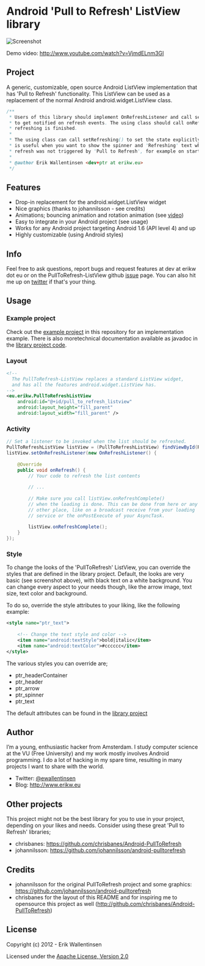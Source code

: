 #  Android 'Pull to Refresh' ListView library

![Screenshot](https://github.com/erikwt/PullToRefresh-ListView/raw/master/android-pull-to-refresh.png)

Demo video: http://www.youtube.com/watch?v=VjmdELnm3GI

## Project
A generic, customizable, open source Android ListView implementation that has 'Pull to Refresh' functionality. This ListView can be used as a replacement of the normal Android android.widget.ListView class.

``` java
/**
 * Users of this library should implement OnRefreshListener and call setOnRefreshListener(..)
 * to get notified on refresh events. The using class should call onRefreshComplete() when
 * refreshing is finished.
 * 
 * The using class can call setRefreshing() to set the state explicitly to refreshing. This 
 * is useful when you want to show the spinner and 'Refreshing' text when the
 * refresh was not triggered by 'Pull to Refresh', for example on start.
 * 
 * @author Erik Wallentinsen <dev+ptr at erikw.eu>
 */
```


## Features
* Drop-in replacement for the android.widget.ListView widget
* Nice graphics (thanks to johannilsson - see credits)
* Animations; bouncing animation and rotation animation (see [video](http://www.youtube.com/watch?v=VjmdELnm3GI))
* Easy to integrate in your Android project (see usage)
* Works for any Android project targeting Android 1.6 (API level 4) and up
* Highly customizable (using Android styles)


## Info
Feel free to ask questions, report bugs and request features at dev at erikw dot eu 
or on the PullToRefresh-ListView github [issue](https://github.com/erikwt/PullToRefresh-ListView/issues) page. 
You can also hit me up on [twitter](http://www.twitter.com/ewallentinsen) if that's your thing.


## Usage

### Example project
Check out the [example project](https://github.com/erikwt/PullToRefresh-ListView/tree/master/sampleproject) 
in this repository for an implementation example. There is also moretechnical documentation available as 
javadoc in the [library project code](https://github.com/erikwt/PullToRefresh-ListView/blob/master/libraryproject/src/eu/erikw/PullToRefreshListView.java).

### Layout

``` xml
<!--
  The PullToRefresh-ListView replaces a standard ListView widget,
  and has all the features android.widget.ListView has.
-->
<eu.erikw.PullToRefreshListView
    android:id="@+id/pull_to_refresh_listview"
    android:layout_height="fill_parent"
    android:layout_width="fill_parent" />
```

### Activity

``` java
// Set a listener to be invoked when the list should be refreshed.
PullToRefreshListView listView = (PullToRefreshListView) findViewById(R.id.pull_to_refresh_listview);
listView.setOnRefreshListener(new OnRefreshListener() {
    
    @Override
    public void onRefresh() {
        // Your code to refresh the list contents
        
        // ...
        
        // Make sure you call listView.onRefreshComplete()
        // when the loading is done. This can be done from here or any
        // other place, like on a broadcast receive from your loading
        // service or the onPostExecute of your AsyncTask.
        
        listView.onRefreshComplete();
    }
});

```

### Style
To change the looks of the 'PullToRefresh' ListView, you can override the styles that are defined in the library project.
Default, the looks are very basic (see screenshot above), with black text on a white background. You can change every
aspect to your needs though, like the arrow image, text size, text color and background.

To do so, override the style attributes to your liking, like the following example:

``` xml
<style name="ptr_text">
        
    <!-- Change the text style and color -->
    <item name="android:textStyle">bold|italic</item>
    <item name="android:textColor">#cccccc</item>
</style>
```

The various styles you can override are;

* ptr_headerContainer
* ptr_header
* ptr_arrow
* ptr_spinner
* ptr_text

The default attributes can be found in the [library project](https://github.com/erikwt/PullToRefresh-ListView/blob/master/libraryproject/res/values/default_style.xml)


## Author
I’m a young, enthusiastic hacker from Amsterdam. I study computer science at the VU (Free University) and my work mostly involves Android programming. I do a lot of hacking in my spare time, resulting in many projects I want to share with the world.

* Twitter: [@ewallentinsen](http://www.twitter.com/ewallentinsen)
* Blog: http://www.erikw.eu


## Other projects
This project might not be the best library for you to use in your project, depending on your likes and needs. Consider
using these great 'Pull to Refresh' libraries;

* chrisbanes: https://github.com/chrisbanes/Android-PullToRefresh
* johannilsson: https://github.com/johannilsson/android-pulltorefresh


## Credits
* johannilsson for the original PullToRefresh project and some graphics: https://github.com/johannilsson/android-pulltorefresh
* chrisbanes for the layout of this README and for inspiring me to opensource this project as well (http://github.com/chrisbanes/Android-PullToRefresh)


## License
Copyright (c) 2012 - Erik Wallentinsen

Licensed under the [Apache License, Version 2.0](http://www.apache.org/licenses/LICENSE-2.0.html)


